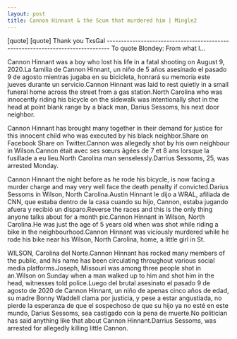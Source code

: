 ```yaml
---
layout: post
title: Cannon Hinnant & the Scum that murdered him | Mingle2
---
```


[quote] [quote] Thank you TxsGal ------------------------------------------------------------------------------- To quote Blondey: From what I...


Cannon Hinnant was a boy who lost his life in a fatal shooting on August 9, 2020.La familia de Cannon Hinnant, un niño de 5 años asesinado el pasado 9 de agosto mientras jugaba en su bicicleta, honrará su memoria este jueves durante un servicio.Cannon Hinnant was laid to rest quietly in a small funeral home across the street from a gas station.North Carolina who was innocently riding his bicycle on the sidewalk was intentionally shot in the head at point blank range by a black man, Darius Sessoms, his next door neighbor.




Cannon Hinnant has brought many together in their demand for justice for this innocent child who was executed by his black neighbor.Share on Facebook Share on Twitter.Cannon was allegedly shot by his own neighbour in Wilson.Cannon était avec ses sœurs âgées de 7 et 8 ans lorsque la fusillade a eu lieu.North Carolina man senselessly.Darrius Sessoms, 25, was arrested Monday.




Cannon Hinnant the night before as he rode his bicycle, is now facing a murder charge and may very well face the death penalty if convicted.Darius Sessoms in Wilson, North Carolina.Austin Hinnant le dijo a WRAL, afiliada de CNN, que estaba dentro de la casa cuando su hijo, Cannon, estaba jugando afuera y recibió un disparo.Reverse the races and this is the only thing anyone talks about for a month pic.Cannon Hinnant in Wilson, North Carolina.He was just the age of 5 years old when was shot while riding a bike in the neighbourhood.Cannon Hinnant was viciously murdered while he rode his bike near his Wilson, North Carolina, home, a little girl in St.




WILSON, Carolina del Norte.Cannon Hinnant has rocked many members of the public, and his name has been circulating throughout various social media platforms.Joseph, Missouri was among three people shot in an.Wilson on Sunday when a man walked up to him and shot him in the head, witnesses told police.Luego del brutal asesinato el pasado 9 de agosto de 2020 de Cannon Hinnant, un niño de apenas cinco años de edad, su madre Bonny Waddell clama por justicia, y pese a estar angustiada, no pierde la esperanza de que el sospechoso de que su hijo ya no esté en este mundo, Darius Sessoms, sea castigado con la pena de muerte.No politician has said anything like that about Cannon Hinnant.Darrius Sessoms, was arrested for allegedly killing little Cannon.





